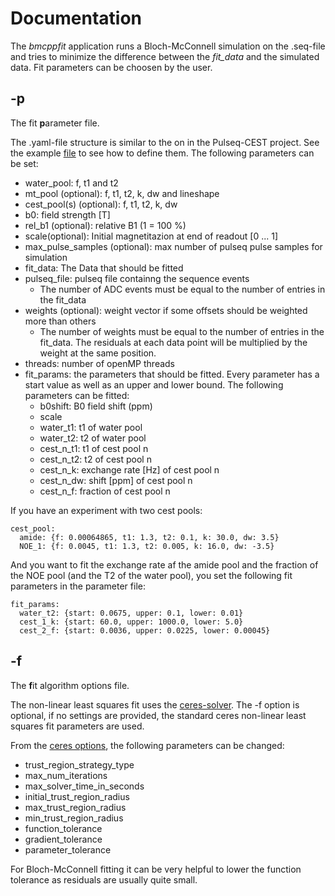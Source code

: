 # Documentation

The *bmcppfit* application runs a Bloch-McConnell simulation on the .seq-file and tries to minimize the difference between the *fit_data* and the simulated data. Fit parameters can be choosen by the user.

## -p
The fit **p**arameter file.

The .yaml-file structure is similar to the on in the Pulseq-CEST project. See the example [file](../tests/matlab/yaml_fit.yaml) to see how to define them. The following parameters can be set:

- water_pool: f, t1 and t2
- mt_pool (optional): f, t1, t2, k, dw and lineshape
- cest_pool(s) (optional): f, t1, t2, k, dw
- b0: field strength [T]
- rel_b1 (optional): relative B1 (1 = 100 %)
- scale(optional): Initial magnetitazion at end of readout [0 ... 1]
- max_pulse_samples (optional): max number of pulseq pulse samples for simulation
- fit_data: The Data that should be fitted
- pulseq_file: pulseq file containng the sequence events
    - The number of ADC events must be equal to the number of entries in the fit_data
- weights (optional): weight vector if some offsets should be weighted more than others
    - The number of weights must be equal to the number of entries in the fit_data. The residuals at each data point will be multiplied by the weight at the same position. 
- threads: number of openMP threads
- fit_params: the parameters that should be fitted. Every parameter has a start value as well as an upper and lower bound. The following parameters can be fitted:
    - b0shift: B0 field shift (ppm)
    - scale
    - water_t1: t1 of water pool
    - water_t2: t2 of water pool
    - cest_n_t1: t1 of cest pool n
    - cest_n_t2: t2 of cest pool n
    - cest_n_k: exchange rate [Hz] of cest pool n
    - cest_n_dw: shift [ppm] of cest pool n
    - cest_n_f: fraction of cest pool n

If you have an experiment with two cest pools: 
```
cest_pool:
  amide: {f: 0.00064865, t1: 1.3, t2: 0.1, k: 30.0, dw: 3.5}
  NOE_1: {f: 0.0045, t1: 1.3, t2: 0.005, k: 16.0, dw: -3.5}
```
And you want to fit the exchange rate af the amide pool and the fraction of the NOE pool (and the T2 of the water pool), you set the following fit parameters in the parameter file:

```
fit_params:
  water_t2: {start: 0.0675, upper: 0.1, lower: 0.01}
  cest_1_k: {start: 60.0, upper: 1000.0, lower: 5.0}
  cest_2_f: {start: 0.0036, upper: 0.0225, lower: 0.00045}
 ```

## -f
The **f**it algorithm options file.

The non-linear least squares fit uses the [ceres-solver](http://ceres-solver.org/).
The -f option is optional, if no settings are provided, the standard ceres non-linear least squares fit parameters are used.

From the [ceres options](http://ceres-solver.org/nnls_solving.html#solver-options), the following parameters can be changed:
- trust_region_strategy_type
- max_num_iterations
- max_solver_time_in_seconds
- initial_trust_region_radius
- max_trust_region_radius
- min_trust_region_radius
- function_tolerance 
- gradient_tolerance
- parameter_tolerance

For Bloch-McConnell fitting it can be very helpful to lower the function tolerance as residuals are usually quite small. 